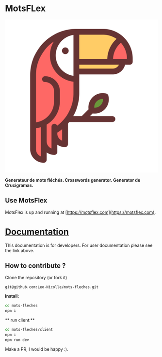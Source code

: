 # MotsFLex

![MotsFlex logo](./client/public/icon.svg)

**Generateur de mots fléchés. Crosswords generator. Generator de Crucigramas.**

## Use MotsFlex

MotsFlex is up and running at [https://motsflex.com](https://motsflex.com). 

# [Documentation](https://leo-nicolle.github.io/mots-fleches/)

This documentation is for developers. For user documentation please see the link above. 
## How to contribute ?

Clone the repository (or fork it)
```sh
git@github.com:Leo-Nicolle/mots-fleches.git
```

**install:**
```sh
cd mots-fleches
npm i
```
** run client:**
```sh
cd mots-fleches/client
npm i
npm run dev
```
Make a PR, I would be happy :).
